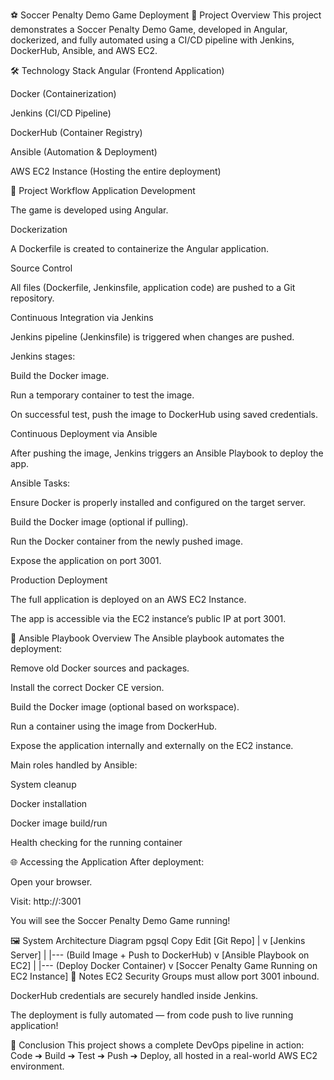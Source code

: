 ⚽ Soccer Penalty Demo Game Deployment
📜 Project Overview
This project demonstrates a Soccer Penalty Demo Game, developed in Angular, dockerized, and fully automated using a CI/CD pipeline with Jenkins, DockerHub, Ansible, and AWS EC2.

🛠 Technology Stack
Angular (Frontend Application)

Docker (Containerization)

Jenkins (CI/CD Pipeline)

DockerHub (Container Registry)

Ansible (Automation & Deployment)

AWS EC2 Instance (Hosting the entire deployment)

🚀 Project Workflow
Application Development

The game is developed using Angular.

Dockerization

A Dockerfile is created to containerize the Angular application.

Source Control

All files (Dockerfile, Jenkinsfile, application code) are pushed to a Git repository.

Continuous Integration via Jenkins

Jenkins pipeline (Jenkinsfile) is triggered when changes are pushed.

Jenkins stages:

Build the Docker image.

Run a temporary container to test the image.

On successful test, push the image to DockerHub using saved credentials.

Continuous Deployment via Ansible

After pushing the image, Jenkins triggers an Ansible Playbook to deploy the app.

Ansible Tasks:

Ensure Docker is properly installed and configured on the target server.

Build the Docker image (optional if pulling).

Run the Docker container from the newly pushed image.

Expose the application on port 3001.

Production Deployment

The full application is deployed on an AWS EC2 Instance.

The app is accessible via the EC2 instance’s public IP at port 3001.

📂 Ansible Playbook Overview
The Ansible playbook automates the deployment:

Remove old Docker sources and packages.

Install the correct Docker CE version.

Build the Docker image (optional based on workspace).

Run a container using the image from DockerHub.

Expose the application internally and externally on the EC2 instance.

Main roles handled by Ansible:

System cleanup

Docker installation

Docker image build/run

Health checking for the running container

🌐 Accessing the Application
After deployment:

Open your browser.

Visit: http://<EC2-Public-IP>:3001

You will see the Soccer Penalty Demo Game running!

🖼️ System Architecture Diagram
pgsql
Copy
Edit
[Git Repo]
    |
    v
[Jenkins Server]
    |
    |--- (Build Image + Push to DockerHub)
    v
[Ansible Playbook on EC2]
    |
    |--- (Deploy Docker Container)
    v
[Soccer Penalty Game Running on EC2 Instance]
🔐 Notes
EC2 Security Groups must allow port 3001 inbound.

DockerHub credentials are securely handled inside Jenkins.

The deployment is fully automated — from code push to live running application!

🎯 Conclusion
This project shows a complete DevOps pipeline in action: Code ➔ Build ➔ Test ➔ Push ➔ Deploy, all hosted in a real-world AWS EC2 environment.
